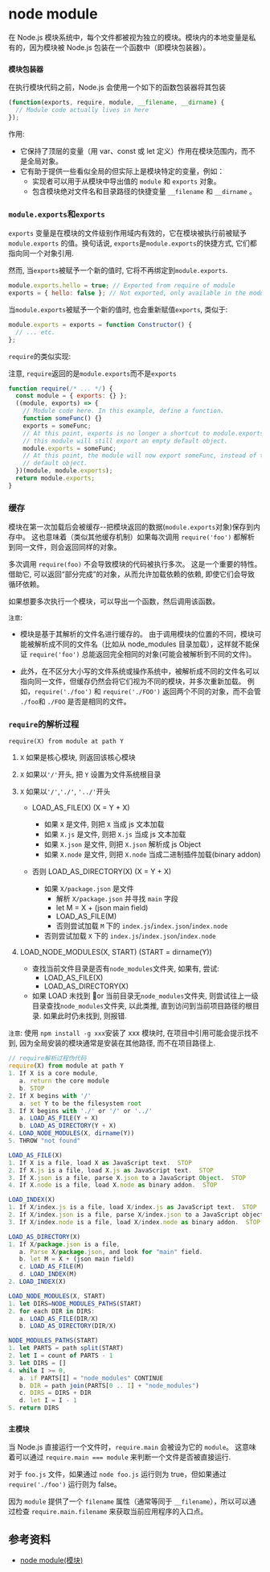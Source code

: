 # node module

在 Node.js 模块系统中，每个文件都被视为独立的模块。模块内的本地变量是私有的，因为模块被 Node.js 包装在一个函数中（即模块包装器）。

### `模块包装器`

在执行模块代码之前，Node.js 会使用一个如下的函数包装器将其包装

```js
(function(exports, require, module, __filename, __dirname) {
  // Module code actually lives in here
});
```

作用:

- 它保持了顶层的变量（用 var、const 或 let 定义）作用在模块范围内，而不是全局对象。
- 它有助于提供一些看似全局的但实际上是模块特定的变量，例如：
  - 实现者可以用于从模块中导出值的 `module` 和 `exports` 对象。
  - 包含模块绝对文件名和目录路径的快捷变量 `__filename` 和 `__dirname` 。

### `module.exports`和`exports`

`exports` 变量是在模块的文件级别作用域内有效的，它在模块被执行前被赋予 `module.exports` 的值。换句话说, `exports`是`module.exports`的快捷方式, 它们都指向同一个对象引用.

然而, 当`exports`被赋予一个新的值时, 它将不再绑定到`module.exports`.

```js
module.exports.hello = true; // Exported from require of module
exports = { hello: false }; // Not exported, only available in the module
```

当`module.exports`被赋予一个新的值时, 也会重新赋值`exports`, 类似于:

```js
module.exports = exports = function Constructor() {
  // ... etc.
};
```

`require`的类似实现:

注意, `require`返回的是`module.exports`而不是`exports`

```js
function require(/* ... */) {
  const module = { exports: {} };
  ((module, exports) => {
    // Module code here. In this example, define a function.
    function someFunc() {}
    exports = someFunc;
    // At this point, exports is no longer a shortcut to module.exports, and
    // this module will still export an empty default object.
    module.exports = someFunc;
    // At this point, the module will now export someFunc, instead of the
    // default object.
  })(module, module.exports);
  return module.exports;
}
```

### 缓存

模块在第一次加载后会被缓存--把模块返回的数据(`module.exports`对象)保存到内存中。 这也意味着（类似其他缓存机制）如果每次调用 `require('foo')` 都解析到同一文件，则会返回同样的对象。

多次调用 `require(foo)` 不会导致模块的代码被执行多次。 这是一个重要的特性。 借助它, 可以返回“部分完成”的对象，从而允许加载依赖的依赖, 即使它们会导致循环依赖。

如果想要多次执行一个模块，可以导出一个函数，然后调用该函数。

`注意`:

- 模块是基于其解析的文件名进行缓存的。 由于调用模块的位置的不同，模块可能被解析成不同的文件名（比如从 node_modules 目录加载），这样就不能保证 `require('foo')` 总能返回完全相同的对象(可能会被解析到不同的文件)。

- 此外，在不区分大小写的文件系统或操作系统中，被解析成不同的文件名可以指向同一文件，但缓存仍然会将它们视为不同的模块，并多次重新加载。 例如，`require('./foo')` 和 `require('./FOO')` 返回两个不同的对象，而不会管 `./foo`和 `./FOO` 是否是相同的文件。

### `require`的解析过程

`require(X) from module at path Y`

1.  `X` 如果是核心模块, 则返回该核心模块

2.  `X` 如果以`'/'`开头, 把 `Y` 设置为文件系统根目录

3.  `X` 如果以`'/'`,`'./'`, `'../'`开头

    - LOAD_AS_FILE(X) (X = Y + X)

      - 如果 `X` 是文件, 则把 `X` 当成 js 文本加载
      - 如果 `X.js` 是文件, 则把 `X.js` 当成 js 文本加载
      - 如果 `X.json` 是文件, 则把 `X.json` 解析成 js Object
      - 如果 `X.node` 是文件, 则把 `X.node` 当成二进制插件加载(binary addon)

    - 否则 LOAD_AS_DIRECTORY(X) (X = Y + X)
      - 如果 `X/package.json` 是文件
        - 解析 `X/package.json` 并寻找 `main` 字段
        - let M = X + (json main field)
        - LOAD_AS_FILE(M)
        - 否则尝试加载 `M` 下的 `index.js`/`index.json`/`index.node`
      - 否则尝试加载 `X` 下的 `index.js`/`index.json`/`index.node`

4.  LOAD_NODE_MODULES(X, START) (START = dirname(Y))

    - 查找当前文件目录是否有`node_modules`文件夹, 如果有, 尝试:
      - LOAD_AS_FILE(X)
      - LOAD_AS_DIRECTORY(X)
    - 如果 LOAD 未找到 or 当前目录无`node_modules`文件夹, 则尝试往上一级目录查找`node_modules`文件夹, 以此类推, 直到访问到当前项目路径的根目录. 如果此时仍未找到, 则报错.

`注意`: 使用 `npm install -g xxx`安装了 xxx 模块时, 在项目中引用可能会提示找不到, 因为全局安装的模块通常是安装在其他路径, 而不在项目路径上.

```js
// require解析过程伪代码
require(X) from module at path Y
1. If X is a core module,
   a. return the core module
   b. STOP
2. If X begins with '/'
   a. set Y to be the filesystem root
3. If X begins with './' or '/' or '../'
   a. LOAD_AS_FILE(Y + X)
   b. LOAD_AS_DIRECTORY(Y + X)
4. LOAD_NODE_MODULES(X, dirname(Y))
5. THROW "not found"

LOAD_AS_FILE(X)
1. If X is a file, load X as JavaScript text.  STOP
2. If X.js is a file, load X.js as JavaScript text.  STOP
3. If X.json is a file, parse X.json to a JavaScript Object.  STOP
4. If X.node is a file, load X.node as binary addon.  STOP

LOAD_INDEX(X)
1. If X/index.js is a file, load X/index.js as JavaScript text.  STOP
2. If X/index.json is a file, parse X/index.json to a JavaScript object. STOP
3. If X/index.node is a file, load X/index.node as binary addon.  STOP

LOAD_AS_DIRECTORY(X)
1. If X/package.json is a file,
   a. Parse X/package.json, and look for "main" field.
   b. let M = X + (json main field)
   c. LOAD_AS_FILE(M)
   d. LOAD_INDEX(M)
2. LOAD_INDEX(X)

LOAD_NODE_MODULES(X, START)
1. let DIRS=NODE_MODULES_PATHS(START)
2. for each DIR in DIRS:
   a. LOAD_AS_FILE(DIR/X)
   b. LOAD_AS_DIRECTORY(DIR/X)

NODE_MODULES_PATHS(START)
1. let PARTS = path split(START)
2. let I = count of PARTS - 1
3. let DIRS = []
4. while I >= 0,
   a. if PARTS[I] = "node_modules" CONTINUE
   b. DIR = path join(PARTS[0 .. I] + "node_modules")
   c. DIRS = DIRS + DIR
   d. let I = I - 1
5. return DIRS
```

### `主模块`

当 Node.js 直接运行一个文件时，`require.main` 会被设为它的 `module`。 这意味着可以通过 `require.main === module` 来判断一个文件是否被直接运行.

对于 `foo.js` 文件，如果通过 `node foo.js` 运行则为 true，但如果通过 `require('./foo')` 运行则为 false。

因为 `module` 提供了一个 `filename` 属性（通常等同于 `__filename`），所以可以通过检查 `require.main.filename` 来获取当前应用程序的入口点。

## 参考资料

- [node module(模块)](http://nodejs.cn/api/modules.html)

